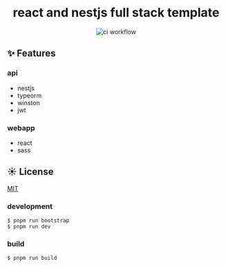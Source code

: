 <h1 align='center'>
react and nestjs full stack template
</h1>

<div  align='center'>

![ci workflow](https://github.com/chenc041/react-nestjs-full-stack/actions/workflows/pr_check.yml/badge.svg)

</div>


## ✨ Features
### api
- nestjs
- typeorm
- winston
- jwt

### webapp
- react
- sass

## ☀️ License
[MIT](https://github.com/chenc041/react-nestjs-full-stack/blob/main/LICENSE)

### development
```shell
$ pnpm run bootstrap
$ pnpm run dev
```

### build
```shell
$ pnpm run build
```
